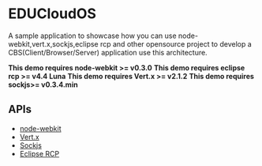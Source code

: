 # EDUCloudOS
A sample application to showcase how you can use node-webkit,vert.x,sockjs,eclipse rcp and other opensource project to develop a CBS(Client/Browser/Server) application use this architecture.

**This demo requires node-webkit >= v0.3.0** 
**This demo requires eclipse rcp >= v4.4 Luna** 
**This demo requires Vert.x >= v2.1.2** 
**This demo requires sockjs>= v0.3.4.min** 

## APIs

* [node-webkit](https://github.com/rogerwang/node-webkit)
* [Vert.x](http://vertx.io)
* [Sockjs](https://github.com/sockjs/sockjs-client)
* [Eclipse RCP](http://wiki.eclipse.org/index.php/Rich_Client_Platform)
